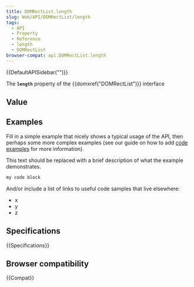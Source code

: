 ```yaml
---
title: DOMRectList.length
slug: Web/API/DOMRectList/length
tags:
  - API
  - Property
  - Reference
  - length
  - DOMRectList
browser-compat: api.DOMRectList.length
---
```

{{DefaultAPISidebar("")}}

The **`length`** property of the {{domxref("DOMRectList")}} interface 

## Value



## Examples

Fill in a simple example that nicely shows a typical usage of the API, then perhaps some more complex examples (see our guide on how to add [code examples](/en-US/docs/MDN/Contribute/Structures/Code_examples) for more information).

This text should be replaced with a brief description of what the example demonstrates.

```js
my code block
```

And/or include a list of links to useful code samples that live elsewhere:

*   x
*   y
*   z

## Specifications

{{Specifications}}

## Browser compatibility

{{Compat}}


